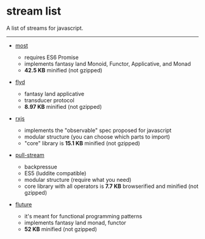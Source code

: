 # stream list

A list of streams for javascript. 

---------------------------

* [most](https://github.com/cujojs/most)
  * requires ES6 Promise
  * implements fantasy land Monoid, Functor, Applicative, and Monad
  * **42.5 KB** minified (not gzipped)

* [flyd](https://github.com/paldepind/flyd)
  * fantasy land applicative
  * transducer protocol
  * **8.97 KB** minified (not gzipped)

* [rxjs](https://github.com/Reactive-Extensions/RxJS)
  * implements the "observable" spec proposed for javascript
  * modular structure (you can choose which parts to import)
  * "core" library is **15.1 KB** minified (not gzipped)

* [pull-stream](https://github.com/pull-stream/pull-stream)
  * backpressue
  * ES5 (luddite compatible)
  * modular structure (require what you need)
  * core library with all operators is **7.7 KB** browserified and minified (not gzipped)

* [fluture](https://github.com/fluture-js/Fluture)
  * it's meant for functional programming patterns
  * implements fantasy land monad, functor
  * **52 KB** minified (not gzipped)

